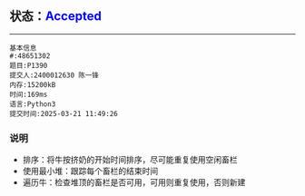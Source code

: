 ## 状态：<span style="color:blue">Accepted</span>

------



```
基本信息
#:48651302
题目:P1390
提交人:2400012630 陈一锋
内存:15200kB
时间:169ms
语言:Python3
提交时间:2025-03-21 11:49:26
```

### 说明

- 排序：将牛按挤奶的开始时间排序，尽可能重复使用空闲畜栏
- 使用最小堆：跟踪每个畜栏的结束时间
- 遍历牛：检查堆顶的畜栏是否可用，可用则重复使用，否则新建